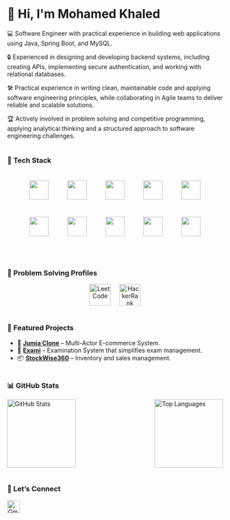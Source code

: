 # 👋 Hi, I'm Mohamed Khaled 

💻 Software Engineer with practical experience in building web applications using Java, Spring Boot, and MySQL.  

🔒 Experienced in designing and developing backend systems, including creating APIs, implementing secure authentication, and working with relational databases.  

🛠️ Practical experience in writing clean, maintainable code and applying software engineering principles, while collaborating in Agile teams to deliver reliable and scalable solutions.  

🏆 Actively involved in problem solving and competitive programming, applying analytical thinking and a structured approach to software engineering challenges.  
 


#

### 🔧 Tech Stack

<div align="center">
  <img src="https://skillicons.dev/icons?i=java" width="45" style="margin: 20px;" />
  <img src="https://skillicons.dev/icons?i=spring" width="45" style="margin: 20px;" />
  <img src="https://skillicons.dev/icons?i=mysql" width="45" style="margin: 20px;" />
  <img src="https://skillicons.dev/icons?i=hibernate" width="45" style="margin: 20px;" />
  <img src="https://skillicons.dev/icons?i=docker" width="45" style="margin: 20px;" />
  <img src="https://skillicons.dev/icons?i=git" width="45" style="margin: 20px;" />
  <img src="https://skillicons.dev/icons?i=github" width="45" style="margin: 20px;" />
  <img src="https://skillicons.dev/icons?i=maven" width="45" style="margin: 20px;" />
  <img src="https://skillicons.dev/icons?i=postman" width="45" style="margin: 20px;" />
  <img src="https://cdn.jsdelivr.net/gh/devicons/devicon/icons/junit/junit-original.svg" width="45" style="margin: 20px;" />
</div>



<br clear="left"/>

#

### 🧩 Problem Solving Profiles

<div align="center">
 
[<img alt="LeetCode" width="50px" src="https://upload.wikimedia.org/wikipedia/commons/1/19/LeetCode_logo_black.png" />](https://leetcode.com/user/) &nbsp;&nbsp;&nbsp; [<img alt="HackerRank" width="50px" src="https://upload.wikimedia.org/wikipedia/commons/4/40/HackerRank_Icon-1000px.png" />](https://www.hackerrank.com/user/)
</div>


#

### 📌 Featured Projects

* 🛒 **[Jumia Clone](https://github.com/AbdelrahmanElsherbiny/JumiaGraduationProject.git)** – Multi-Actor E-commerce System.
* 📝 **[Exami](https://github.com/m7moudGadallah/Exami.git)** – Examination System that simplifies exam management.
* 📦 **[StockWise360](https://github.com/Abu5ald1/StockWise360.git)** – Inventory and sales management.

#

### 📊 GitHub Stats

<div style="display: flex; justify-content: space-between; width: 100%;">
  <img src="https://github-readme-stats.vercel.app/api?username=user&show_icons=true&theme=github_dark" alt="GitHub Stats" height="160"/>
  &nbsp;&nbsp;&nbsp; &nbsp;&nbsp;&nbsp; &nbsp;&nbsp;&nbsp; &nbsp;&nbsp;&nbsp; &nbsp;&nbsp;&nbsp; &nbsp;&nbsp;&nbsp; &nbsp;&nbsp;&nbsp; &nbsp;&nbsp;&nbsp; &nbsp;&nbsp;&nbsp; &nbsp;&nbsp;&nbsp;
  <img src="https://github-readme-stats.vercel.app/api/top-langs/?username=user&layout=compact&theme=github_dark" alt="Top Languages" height="160"/>
</div>





#

### 🤝 Let’s Connect

<a href="mailto:mohamedkhaled7502@gmail.com">  
  <img align="left" alt="Gmail" width="30px" style="padding-right:10px;" src="https://upload.wikimedia.org/wikipedia/commons/4/4e/Gmail_Icon.png" />  
</a>


<br clear="left"/>  
